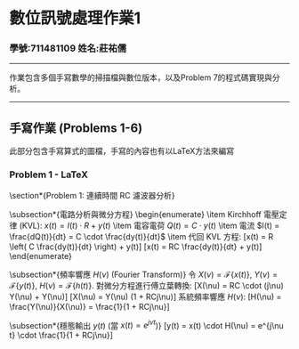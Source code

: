 # 數位訊號處理作業1
### 學號:711481109 姓名:莊祐儒
---
作業包含多個手寫數學的掃描檔與數位版本，以及Problem 7的程式碼實現與分析。

---

## **手寫作業 (Problems 1-6)**
此部分包含手寫算式的圖檔，手寫的內容也有以LaTeX方法來編寫

###  Problem 1 - LaTeX

\section*{Problem 1: 連續時間 RC 濾波器分析}

\subsection*{電路分析與微分方程}
\begin{enumerate}
    \item Kirchhoff 電壓定律 (KVL): $x(t) = I(t) \cdot R + y(t)$
    \item 電容電荷 $Q(t) = C \cdot y(t)$
    \item 電流 $I(t) = \frac{dQ(t)}{dt} = C \cdot \frac{dy(t)}{dt}$
    \item 代回 KVL 方程: 
    \[x(t) = R \left( C \frac{dy(t)}{dt} \right) + y(t)\]
    \[x(t) = RC \frac{dy(t)}{dt} + y(t)\]
\end{enumerate}

\subsection*{頻率響應 $H(\nu)$ (Fourier Transform)}
令 $X(\nu) = \mathcal{F}\{x(t)\}$, $Y(\nu) = \mathcal{F}\{y(t)\}$, $H(\nu) = \mathcal{F}\{h(t)\}$.
對微分方程進行傅立葉轉換:
\[X(\nu) = RC \cdot (j\nu) Y(\nu) + Y(\nu)\]
\[X(\nu) = Y(\nu) (1 + RCj\nu)\]
系統頻率響應 $H(\nu)$:
\[H(\nu) = \frac{Y(\nu)}{X(\nu)} = \frac{1}{1 + RCj\nu}\]

\subsection*{穩態輸出 $y(t)$ (當 $x(t)=e^{j\nu t}$)}
\[y(t) = x(t) \cdot H(\nu) = e^{j\nu t} \cdot \frac{1}{1 + RCj\nu}\]
